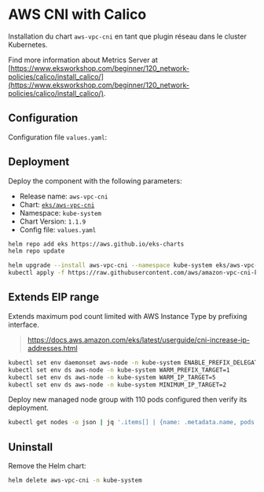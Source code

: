 # AWS CNI with Calico

Installation du chart `aws-vpc-cni` en tant que plugin réseau dans le cluster Kubernetes.

Find more information about Metrics Server at [https://www.eksworkshop.com/beginner/120_network-policies/calico/install_calico/](https://www.eksworkshop.com/beginner/120_network-policies/calico/install_calico/).

## Configuration
Configuration file `values.yaml`:

## Deployment
Deploy the component with the following parameters:

* Release name: `aws-vpc-cni`
* Chart: [`eks/aws-vpc-cni`](https://artifacthub.io/packages/helm/aws/aws-vpc-cni)
* Namespace: `kube-system`
* Chart Version: `1.1.9`
* Config file: `values.yaml`

```bash
helm repo add eks https://aws.github.io/eks-charts
helm repo update

helm upgrade --install aws-vpc-cni --namespace kube-system eks/aws-vpc-cni --version 1.1.9 -f values.yaml
kubectl apply -f https://raw.githubusercontent.com/aws/amazon-vpc-cni-k8s/master/config/v1.6/calico.yaml
```


## Extends EIP range
Extends maximum pod count limited with AWS Instance Type by prefixing interface.

> https://docs.aws.amazon.com/eks/latest/userguide/cni-increase-ip-addresses.html

```bash
kubectl set env daemonset aws-node -n kube-system ENABLE_PREFIX_DELEGATION=true
kubectl set env ds aws-node -n kube-system WARM_PREFIX_TARGET=1
kubectl set env ds aws-node -n kube-system WARM_IP_TARGET=5
kubectl set env ds aws-node -n kube-system MINIMUM_IP_TARGET=2
```
Deploy new managed node group with 110 pods configured then verify its deployment.
```bash
kubectl get nodes -o json | jq '.items[] | {name: .metadata.name, pods: .status.allocatable.pods}'
```

## Uninstall
Remove the Helm chart:
```bash
helm delete aws-vpc-cni -n kube-system
```
